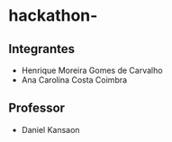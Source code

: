 # hackathon-

## Integrantes

* Henrique Moreira Gomes de Carvalho
* Ana Carolina Costa Coimbra

## Professor

* Daniel Kansaon

